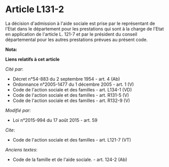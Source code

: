 # Article L131-2

La décision d'admission à l'aide sociale est prise par le représentant de l'Etat dans le département pour les prestations qui
sont à la charge de l'Etat en application de l'article L. 121-7 et par le président du conseil départemental pour les autres
prestations prévues au présent code.

**Nota:**



**Liens relatifs à cet article**

_Cité par_:

  - Décret n°54-883 du 2 septembre 1954 - art. 4 (Ab)
  - Ordonnance n°2005-1477 du 1 décembre 2005 - art. 1 (V)
  - Code de l'action sociale et des familles - art. L134-1 (VD)
  - Code de l'action sociale et des familles - art. R131-5 (V)
  - Code de l'action sociale et des familles - art. R132-9 (V)

_Modifié par_:

  - Loi n°2015-994 du 17 août 2015 - art. 59

_Cite_:

  - Code de l'action sociale et des familles - art. L121-7 (VT)

_Anciens textes_:

  - Code de la famille et de l'aide sociale. - art. 124-2 (Ab)
